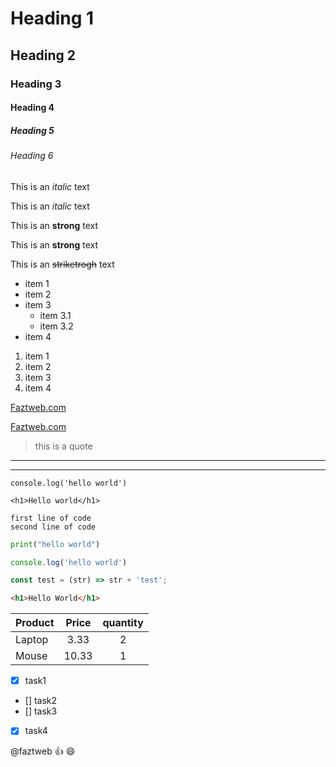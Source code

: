 <!-- headings -->
# Heading 1
## Heading 2
### Heading 3
#### Heading 4
##### Heading 5
###### Heading 6

<!-- line breaks -->
<!-- ENTER -->

<!-- Italics -->
This is an *italic* text

This is an _italic_ text

<!-- Strongs -->
This is an **strong** text

This is an __strong__ text

<!-- StrikeTrough -->
This is an ~~striketrogh~~ text



<!-- UL -->
* item 1
* item 2
* item 3
    * item 3.1
    * item 3.2    
* item 4

<!-- OL -->
1. item 1
1. item 2
1. item 3
1. item 4

<!-- Links -->
[Faztweb.com](https://www.faztweb.com)

[Faztweb.com](https://www.faztweb.com "Custom title")
<!-- Blockquote -->
> this is a quote

<!-- Horizontal Rule -->
___
---

<!-- Inline code -->
`console.log('hello world')`

`<h1>Hello world</h1>`

<!-- IMAGES -->
<!-- ![Vscode Logo]([https://upload.wikimedia.org/wikipedia/commons/thumb/9/9a/Visual_Studio_Code_1.35_icon.svg/1200px-Visual_Studio_Code_1.35_icon.svg.png](https://github.com/jesusgarcia149/markdown_tutorial/blob/master/vscode.png)) -->

<!-- ![Vscode logo](./vscode.png "vscode") -->

<!-- GITHUB MD -->

```
first line of code
second line of code
```

```python
print("hello world")
```

```javascript
console.log('hello world')

const test = (str) => str + 'test';
```

```html
<h1>Hello World</h1>
```

<!-- TABLES -->
| Product       | Price         |quantity   |
| ------------- |:-------------:| :--------:|
| Laptop        | 3.33          | 2         |
| Mouse         | 10.33         | 1         |

* [x] task1
* [] task2
* [] task3
* [x] task4

<!-- Mentiosn -->
@faztweb :+1: :smile:
